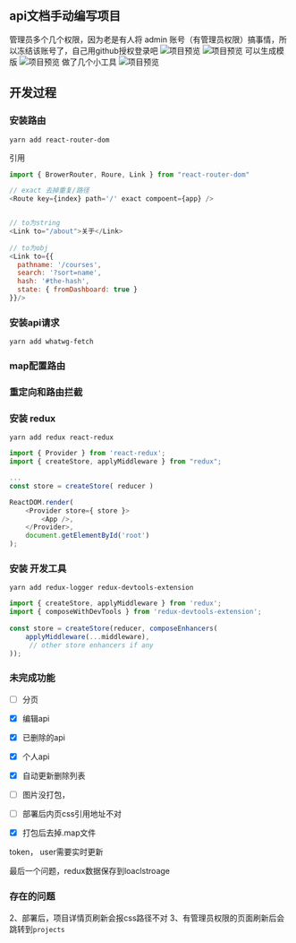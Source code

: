 ## api文档手动编写项目

管理员多个几个权限，因为老是有人将 admin 账号（有管理员权限）搞事情，所以冻结该账号了，自己用github授权登录吧
![项目预览](http://static.golang365.com/nZFs9CxCHBSmZGlFDOXcWtDXfeDdh9FwFVk37yPv.png)
![项目预览](http://static.golang365.com/C3zHE0DkWqZ1dHzy7KP2GEz6V6Pg2BYgBwZtONm2.png)
可以生成模版
![项目预览](http://static.golang365.com/kt2gIjCIFaLKM8hrX2wM7qJwzO4Lh78ajcVFYmYw.png)
做了几个小工具
![项目预览](http://static.golang365.com/T41PocO4MSNxRrKxp8y3h046fESj59EJq4jVEKFW.png)


## 开发过程

### 安装路由
```
yarn add react-router-dom
```
引用
```js
import { BrowerRouter, Roure, Link } from "react-router-dom"

// exact 去掉重复/路径
<Route key={index} path='/' exact compoent={app} />


// to为string
<Link to="/about">关于</Link>
 
// to为obj
<Link to={{
  pathname: '/courses',
  search: '?sort=name',
  hash: '#the-hash',
  state: { fromDashboard: true }
}}/>

```

### 安装api请求
```
yarn add whatwg-fetch
```

### map配置路由
### 重定向和路由拦截

### 安装 redux
```
yarn add redux react-redux
```
```js
import { Provider } from 'react-redux';
import { createStore, applyMiddleware } from "redux";

...
const store = createStore( reducer )

ReactDOM.render( 
    <Provider store={ store }>
        <App />, 
    </Provider>,
    document.getElementById('root') 
);
```

### 安装 开发工具
```
yarn add redux-logger redux-devtools-extension
```
```js
import { createStore, applyMiddleware } from 'redux';
import { composeWithDevTools } from 'redux-devtools-extension';
 
const store = createStore(reducer, composeEnhancers(
    applyMiddleware(...middleware),
     // other store enhancers if any
));
```

### 未完成功能

- [ ] 分页
- [x] 编辑api
- [x] 已删除的api
- [x] 个人api
- [x] 自动更新删除列表

- [ ] 图片没打包，
- [ ] 部署后内页css引用地址不对
- [x] 打包后去掉.map文件

token， user需要实时更新

最后一个问题，redux数据保存到loaclstroage

### 存在的问题
2、部署后，项目详情页刷新会报css路径不对
3、有管理员权限的页面刷新后会跳转到`projects`
